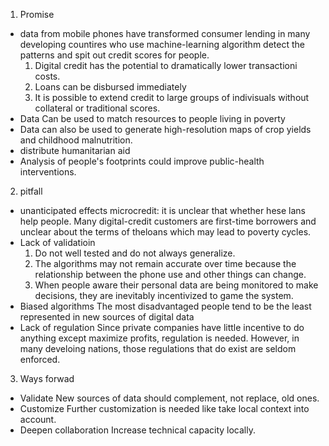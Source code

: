 1. Promise 
* data from mobile phones have transformed consumer lending in many developing countires who use machine-learning algorithm detect the patterns and spit out credit scores for people. 
  1. Digital credit has the potential to dramatically lower transactioni costs. 
  2. Loans can be disbursed immediately
  3. It is possible to extend credit to large groups of indivisuals without collateral or traditional scores.
* Data Can be used to match resources to people living in poverty
* Data can also be used to generate high-resolution maps of crop yields and childhood malnutrition.
* distribute humanitarian aid
* Analysis of people's footprints could improve public-health interventions. 

2. pitfall
* unanticipated effects 
  microcredit: it is unclear that whether hese lans help people. Many digital-credit customers are first-time borrowers and unclear about the terms of theloans which may lead to poverty cycles. 
* Lack of validatioin
  1. Do not well tested and do not always generalize. 
  2. The algorithms may not remain accurate over time because the relationship between the phone use and other things can change. 
  3. When people aware their personal data are being monitored to make decisions, they are inevitably incentivized to game the system. 
* Biased algorithms 
  The most disadvantaged people tend to be the least represented in new sources of digital data
* Lack of regulation
  Since private companies have little incentive to do anything except maximize profits, regulation is needed. However, in many develoing nations, those regulations that do exist are seldom enforced. 
  
3. Ways forwad
* Validate 
  New sources of data should complement, not replace, old ones. 
* Customize
  Further customization is needed like take local context into account. 
* Deepen collaboration
  Increase technical capacity locally. 
  
